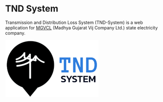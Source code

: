 # TND System
Transmission and Distribution Loss System (TND-System) is a web application for [MGVCL](https://www.mgvcl.com/)  (Madhya Gujarat Vij Company Ltd.) state electricity company.

<img src="https://github.com/Pooja-Codes/TND-System/blob/main/TND/images/Tnd-Logo.png" alt="TND-System-Logo" width="300">



